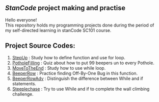 ## *StanCode* project making and practise 
 Hello everyone!\
 This repository holds my programming projects done during the period of my self-directed learning in stanCode SC101 course.


## Project Source Codes: 
1. [StepUp](https://github.com/Mario-Chen-2007/Python-/blob/main/SC001_lecture01/StepUp.py)
   : Study how to define function and use for loop. 
2. [PotholeFilling](https://github.com/Mario-Chen-2007/Python-/blob/main/SC001_lecture01/PotholeFilling.py)
   : Quiz about how to put 99 beepers un to every Pothole. 
3. [MoveToTheEnd](https://github.com/Mario-Chen-2007/Python-/blob/main/SC001_lecture01/MoveToTheEnd.py)
   : Study how to use while loop.
4. [BeeperRow](https://github.com/Mario-Chen-2007/Python-/blob/main/SC001_lecture02/BeeperRow.py)
   : Practice finding Off-By-One Bug in this function.
5. [BeeperRowAdv](https://github.com/Mario-Chen-2007/Python-/blob/main/SC001_lecture02/BeeperRowAdv.py)
   : Distinguish the difference between While and if statements.
6. [Steeplechase](https://github.com/Mario-Chen-2007/Python-/blob/main/SC001_lecture02/Steeplechase.py)
   : Try to use While and if to complete the wall climbing challenge.
